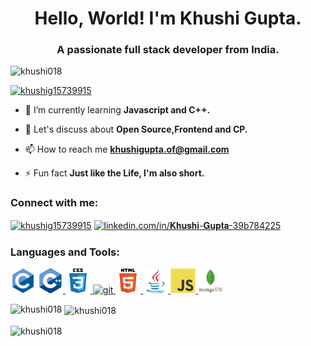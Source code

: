 <h1 align="center">Hello, World! I'm Khushi Gupta.</h1>
<h3 align="center">A passionate full stack developer from India.</h3>

<p align="left"> <img src="https://komarev.com/ghpvc/?username=khushi018&label=Profile%20views&color=0e75b6&style=flat" alt="khushi018" /> </p>

<p align="left"> <a href="https://twitter.com/khushig15739915" target="blank"><img src="https://img.shields.io/twitter/follow/khushig15739915?logo=twitter&style=for-the-badge" alt="khushig15739915" /></a> </p>

- 🌱 I’m currently learning **Javascript and C++.**

- 💬 Let's discuss about **Open Source,Frontend and CP.**

- 📫 How to reach me **khushigupta.of@gmail.com**

- ⚡ Fun fact **Just like the Life, I'm also short.**

<h3 align="left">Connect with me:</h3>
<p align="left">
<a href="https://twitter.com/khushig15739915" target="blank"><img align="center" src="https://raw.githubusercontent.com/rahuldkjain/github-profile-readme-generator/master/src/images/icons/Social/twitter.svg" alt="khushig15739915" height="30" width="40" /></a>
<a href="https://linkedin.com/in/linkedin.com/in/𝐊𝐡𝐮𝐬𝐡𝐢-𝐆𝐮𝐩𝐭𝐚-39b784225" target="blank"><img align="center" src="https://raw.githubusercontent.com/rahuldkjain/github-profile-readme-generator/master/src/images/icons/Social/linked-in-alt.svg" alt="linkedin.com/in/𝐊𝐡𝐮𝐬𝐡𝐢-𝐆𝐮𝐩𝐭𝐚-39b784225" height="30" width="40" /></a>
<h3 align="left">Languages and Tools:</h3>
 <img src="https://raw.githubusercontent.com/devicons/devicon/master/icons/c/c-original.svg" alt="c" width="40" height="40"/> </a> <a href="https://www.w3schools.com/cpp/" target="_blank" rel="noreferrer"> <img src="https://raw.githubusercontent.com/devicons/devicon/master/icons/cplusplus/cplusplus-original.svg" alt="cplusplus" width="40" height="40"/> </a> <a href="https://www.w3schools.com/css/" target="_blank" rel="noreferrer"> <img src="https://raw.githubusercontent.com/devicons/devicon/master/icons/css3/css3-original-wordmark.svg" alt="css3" width="40" height="40"/> </a>  <a href="https://git-scm.com/" target="_blank" rel="noreferrer"> <img src="https://www.vectorlogo.zone/logos/git-scm/git-scm-icon.svg" alt="git" width="40" height="40"/> </a> <a href="https://www.w3.org/html/" target="_blank" rel="noreferrer"> <img src="https://raw.githubusercontent.com/devicons/devicon/master/icons/html5/html5-original-wordmark.svg" alt="html5" width="40" height="40"/> </a> <a href="https://www.java.com" target="_blank" rel="noreferrer"> <img src="https://raw.githubusercontent.com/devicons/devicon/master/icons/java/java-original.svg" alt="java" width="40" height="40"/> </a> <a href="https://developer.mozilla.org/en-US/docs/Web/JavaScript" target="_blank" rel="noreferrer"> <img src="https://raw.githubusercontent.com/devicons/devicon/master/icons/javascript/javascript-original.svg" alt="javascript" width="40" height="40"/> </a> <a href="https://www.mongodb.com/" target="_blank" rel="noreferrer"> <img src="https://raw.githubusercontent.com/devicons/devicon/master/icons/mongodb/mongodb-original-wordmark.svg" alt="mongod,brb" width="40" height="40"/> </a> <br>

<p><img align="left" src="https://github-readme-stats.vercel.app/api/top-langs?username=khushi018&show_icons=true&locale=en&layout=compact" alt="khushi018" /></p>

<p>&nbsp;<img align="center" src="https://github-readme-stats.vercel.app/api?username=khushi018&show_icons=true&locale=en" alt="khushi018" /></p>

<p><img align="center" src="https://github-readme-streak-stats.herokuapp.com/?user=khushi018&" alt="khushi018" /></p>
